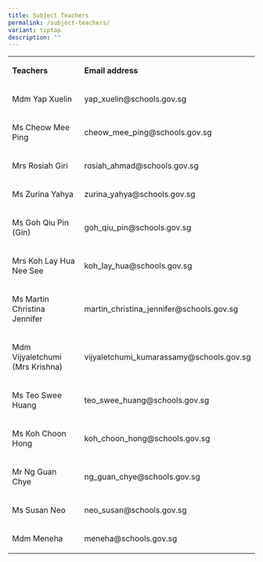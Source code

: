 ```yaml
---
title: Subject Teachers
permalink: /subject-teachers/
variant: tiptap
description: ""
---
```

<table style="minWidth: 50px">
<colgroup>
<col>
<col>
</colgroup>
<tbody>
<tr>
<td rowspan="1" colspan="1">
<p><strong>Teachers</strong>
</p>
</td>
<td rowspan="1" colspan="1">
<p><strong>Email address</strong>
</p>
</td>
</tr>
<tr>
<td rowspan="1" colspan="1">
<p>Mdm Yap Xuelin</p>
</td>
<td rowspan="1" colspan="1">
<p>yap_xuelin@schools.gov.sg</p>
</td>
</tr>
<tr>
<td rowspan="1" colspan="1">
<p>Ms Cheow Mee Ping</p>
</td>
<td rowspan="1" colspan="1">
<p>cheow_mee_ping@schools.gov.sg</p>
</td>
</tr>
<tr>
<td rowspan="1" colspan="1">
<p>Mrs Rosiah Giri</p>
</td>
<td rowspan="1" colspan="1">
<p>rosiah_ahmad@schools.gov.sg</p>
</td>
</tr>
<tr>
<td rowspan="1" colspan="1">
<p>Ms Zurina Yahya</p>
</td>
<td rowspan="1" colspan="1">
<p>zurina_yahya@schools.gov.sg</p>
</td>
</tr>
<tr>
<td rowspan="1" colspan="1">
<p>Ms Goh Qiu Pin (Gin)</p>
</td>
<td rowspan="1" colspan="1">
<p>goh_qiu_pin@schools.gov.sg</p>
</td>
</tr>
<tr>
<td rowspan="1" colspan="1">
<p>Mrs Koh Lay Hua Nee See</p>
</td>
<td rowspan="1" colspan="1">
<p>koh_lay_hua@schools.gov.sg</p>
</td>
</tr>
<tr>
<td rowspan="1" colspan="1">
<p>Ms Martin Christina Jennifer</p>
</td>
<td rowspan="1" colspan="1">
<p>martin_christina_jennifer@schools.gov.sg</p>
</td>
</tr>
<tr>
<td rowspan="1" colspan="1">
<p>Mdm Vijyaletchumi (Mrs Krishna)</p>
</td>
<td rowspan="1" colspan="1">
<p>vijyaletchumi_kumarassamy@schools.gov.sg</p>
</td>
</tr>
<tr>
<td rowspan="1" colspan="1">
<p>Ms Teo Swee Huang</p>
</td>
<td rowspan="1" colspan="1">
<p>teo_swee_huang@schools.gov.sg</p>
</td>
</tr>
<tr>
<td rowspan="1" colspan="1">
<p>Ms Koh Choon Hong</p>
</td>
<td rowspan="1" colspan="1">
<p>koh_choon_hong@schools.gov.sg</p>
</td>
</tr>
<tr>
<td rowspan="1" colspan="1">
<p>Mr Ng Guan Chye</p>
</td>
<td rowspan="1" colspan="1">
<p>ng_guan_chye@schools.gov.sg</p>
</td>
</tr>
<tr>
<td rowspan="1" colspan="1">
<p>Ms Susan Neo</p>
</td>
<td rowspan="1" colspan="1">
<p>neo_susan@schools.gov.sg</p>
</td>
</tr>
<tr>
<td rowspan="1" colspan="1">
<p>Mdm Meneha</p>
</td>
<td rowspan="1" colspan="1">
<p>meneha@schools.gov.sg</p>
</td>
</tr>
</tbody>
</table>
<p></p>